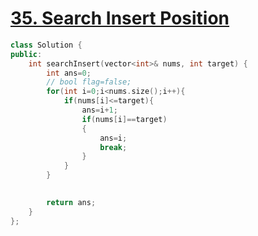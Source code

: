 # [35. Search Insert Position](https://leetcode.com/problems/search-insert-position/)

```c++
class Solution {
public:
    int searchInsert(vector<int>& nums, int target) {
        int ans=0;
        // bool flag=false;
        for(int i=0;i<nums.size();i++){
            if(nums[i]<=target){
                ans=i+1;
                if(nums[i]==target)
                {
                    ans=i;
                    break;
                }
            }
        }
   

        return ans;
    }
};
```